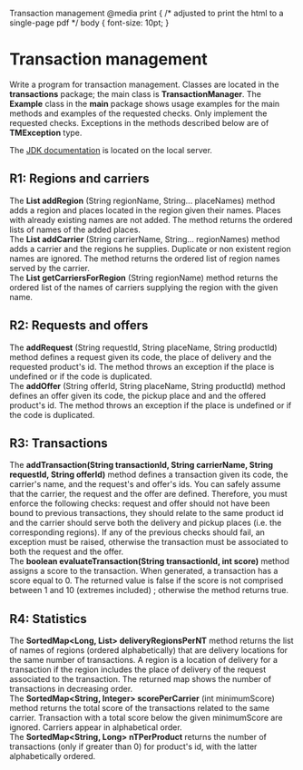 Transaction management @media print { /\* adjusted to print the html to a single-page pdf \*/ body { font-size: 10pt; }

# Transaction management

Write a program for transaction management. Classes are located in the **transactions** package; the main class is **TransactionManager**. The **Example** class in the **main** package shows usage examples for the main methods and examples of the requested checks. Only implement the requested checks. Exceptions in the methods described below are of **TMException** type.

The [JDK documentation](https://oop.polito.it/api/) is located on the local server.

## R1: Regions and carriers

The **List<String> addRegion** (String regionName, String... placeNames) method adds a region and places located in the region given their names. Places with already existing names are not added. The method returns the ordered lists of names of the added places.  
The **List<String> addCarrier** (String carrierName, String... regionNames) method adds a carrier and the regions he supplies. Duplicate or non existent region names are ignored. The method returns the ordered list of region names served by the carrier.  
The **List<String> getCarriersForRegion** (String regionName) method returns the ordered list of the names of carriers supplying the region with the given name.

## R2: Requests and offers

The **addRequest** (String requestId, String placeName, String productId) method defines a request given its code, the place of delivery and the requested product's id. The method throws an exception if the place is undefined or if the code is duplicated.  
The **addOffer** (String offerId, String placeName, String productId) method defines an offer given its code, the pickup place and and the offered product's id. The method throws an exception if the place is undefined or if the code is duplicated.

## R3: Transactions

The **addTransaction(String transactionId, String carrierName, String requestId, String offerId)** method defines a transaction given its code, the carrier's name, and the request's and offer's ids. You can safely assume that the carrier, the request and the offer are defined. Therefore, you must enforce the following checks: request and offer should not have been bound to previous transactions, they should relate to the same product id and the carrier should serve both the delivery and pickup places (i.e. the corresponding regions). If any of the previous checks should fail, an exception must be raised, otherwise the transaction must be associated to both the request and the offer.  
The **boolean evaluateTransaction(String transactionId, int score)** method assigns a score to the transaction. When generated, a transaction has a score equal to 0. The returned value is false if the score is not comprised between 1 and 10 (extremes included) ; otherwise the method returns true.

## R4: Statistics

The **SortedMap<Long, List<String>> deliveryRegionsPerNT** method returns the list of names of regions (ordered alphabetically) that are delivery locations for the same number of transactions. A region is a location of delivery for a transaction if the region includes the place of delivery of the request associated to the transaction. The returned map shows the number of transactions in decreasing order.  
The **SortedMap<String, Integer> scorePerCarrier** (int minimumScore) method returns the total score of the transactions related to the same carrier. Transaction with a total score below the given minimumScore are ignored. Carriers appear in alphabetical order.  
The **SortedMap<String, Long> nTPerProduct** returns the number of transactions (only if greater than 0) for product's id, with the latter alphabetically ordered.

